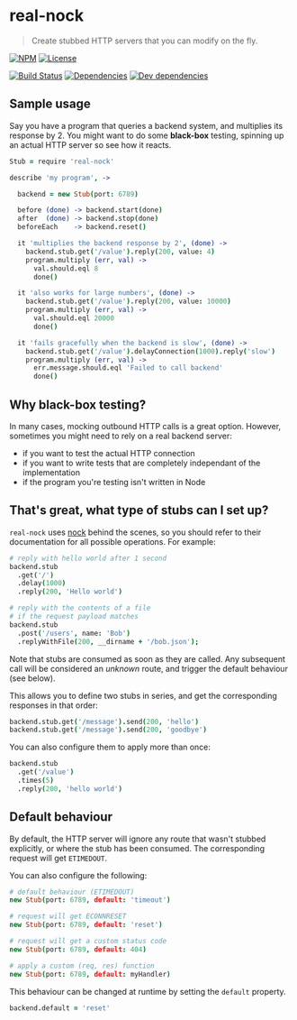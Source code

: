 # real-nock

> Create stubbed HTTP servers that you can modify on the fly.

[![NPM](http://img.shields.io/npm/v/real-nock.svg?style=flat)](https://npmjs.org/package/real-nock)
[![License](http://img.shields.io/npm/l/real-nock.svg?style=flat)](https://github.com/TabDigital/real-nock)

[![Build Status](http://img.shields.io/travis/TabDigital/real-nock.svg?style=flat)](http://travis-ci.org/TabDigital/real-nock)
[![Dependencies](http://img.shields.io/david/TabDigital/real-nock.svg?style=flat)](https://david-dm.org/TabDigital/real-nock)
[![Dev dependencies](http://img.shields.io/david/dev/TabDigital/real-nock.svg?style=flat)](https://david-dm.org/TabDigital/real-nock)

## Sample usage

Say you have a program that queries a backend system, and multiplies its response by 2.
You might want to do some **black-box** testing, spinning up an actual HTTP server
so see how it reacts.

```coffee
Stub = require 'real-nock'

describe 'my program', ->

  backend = new Stub(port: 6789)

  before (done) -> backend.start(done)
  after  (done) -> backend.stop(done)
  beforeEach    -> backend.reset()

  it 'multiplies the backend response by 2', (done) ->
    backend.stub.get('/value').reply(200, value: 4)
    program.multiply (err, val) ->
      val.should.eql 8
      done()

  it 'also works for large numbers', (done) ->
    backend.stub.get('/value').reply(200, value: 10000)
    program.multiply (err, val) ->
      val.should.eql 20000
      done()

  it 'fails gracefully when the backend is slow', (done) ->
    backend.stub.get('/value').delayConnection(1000).reply('slow')
    program.multiply (err, val) ->
      err.message.should.eql 'Failed to call backend'
      done()
```

## Why black-box testing?

In many cases, mocking outbound HTTP calls is a great option.
However, sometimes you might need to rely on a real backend server:

- if you want to test the actual HTTP connection
- if you want to write tests that are completely independant of the implementation
- if the program you're testing isn't written in Node

## That's great, what type of stubs can I set up?

`real-nock` uses [nock](https://github.com/pgte/nock) behind the scenes,
so you should refer to their documentation for all possible operations.
For example:

```coffee
# reply with hello world after 1 second
backend.stub
  .get('/')
  .delay(1000)
  .reply(200, 'Hello world')

# reply with the contents of a file
# if the request payload matches
backend.stub
  .post('/users', name: 'Bob')
  .replyWithFile(200, __dirname + '/bob.json');
```

Note that stubs are consumed as soon as they are called.
Any subsequent call will be considered an *unknown* route,
and trigger the default behaviour (see below).

This allows you to define two stubs in series,
and get the corresponding responses in that order:

```coffee
backend.stub.get('/message').send(200, 'hello')
backend.stub.get('/message').send(200, 'goodbye')
```

You can also configure them to apply more than once:

```coffee
backend.stub
  .get('/value')
  .times(5)
  .reply(200, 'hello world')
```

## Default behaviour

By default, the HTTP server will ignore any route that wasn't stubbed explicitly,
or where the stub has been consumed. The corresponding request will get `ETIMEDOUT`.

You can also configure the following:

```coffee
# default behaviour (ETIMEDOUT)
new Stub(port: 6789, default: 'timeout')

# request will get ECONNRESET
new Stub(port: 6789, default: 'reset')

# request will get a custom status code
new Stub(port: 6789, default: 404)

# apply a custom (req, res) function
new Stub(port: 6789, default: myHandler)
```

This behaviour can be changed at runtime by setting the `default` property.

```coffee
backend.default = 'reset'
```
